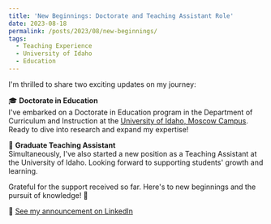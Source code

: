 ```yaml
---
title: 'New Beginnings: Doctorate and Teaching Assistant Role'
date: 2023-08-18
permalink: /posts/2023/08/new-beginnings/
tags:
  - Teaching Experience
  - University of Idaho
  - Education
---
```


I'm thrilled to share two exciting updates on my journey:

🎓 **Doctorate in Education**  
I've embarked on a Doctorate in Education program in the Department of Curriculum and Instruction at the [University of Idaho, Moscow Campus](https://www.uidaho.edu/ed/ci/faculty/ra). Ready to dive into research and expand my expertise!

🍏 **Graduate Teaching Assistant**  
Simultaneously, I've also started a new position as a Teaching Assistant at the University of Idaho. Looking forward to supporting students' growth and learning.

Grateful for the support received so far. Here's to new beginnings and the pursuit of knowledge! 🌟

🔗 [See my announcement on LinkedIn](https://www.linkedin.com/posts/raghadalsaka_newbeginnings-educationjourney-teachingassistant-activity-7099110246844968960-E3al/)
